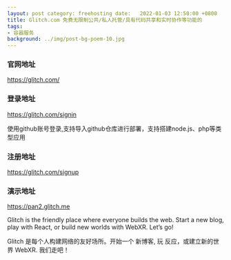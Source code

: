 ```yaml
---
layout: post category: freehosting date:   2022-01-03 12:50:00 +0800
title: Glitch.com 免费无限制公共/私人托管/具有代码共享和实时协作等功能的
tags:
- 容器服务
background: ../img/post-bg-poem-10.jpg
---
```


### 官网地址
https://glitch.com/

### 登录地址
https://glitch.com/signin

使用github账号登录,支持导入github仓库进行部署，支持搭建node.js、php等类型应用

### 注册地址
https://glitch.com/signup

### 演示地址
https://pan2.glitch.me


Glitch is the friendly place where everyone builds the web. Start a new blog, play with React, or build new worlds with WebXR. Let’s go!

Glitch 是每个人构建网络的友好场所。开始一个 新博客, 玩 反应，或建立新的世界 WebXR. 我们走吧！